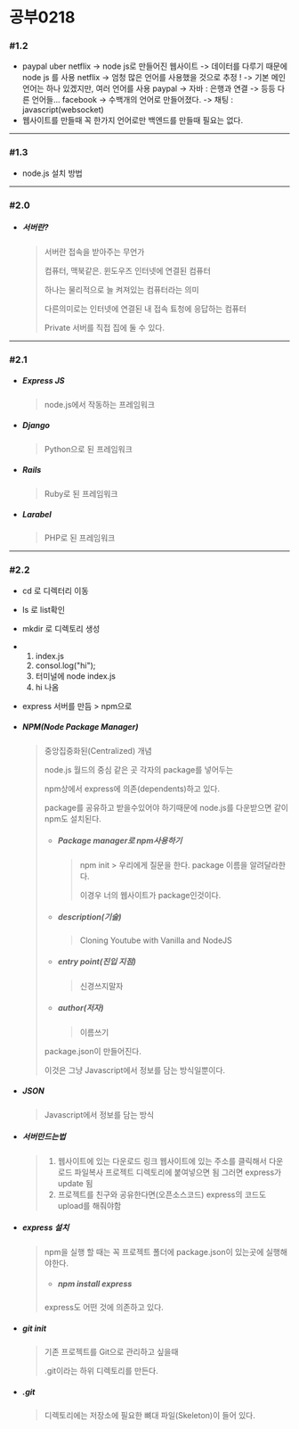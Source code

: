 # 공부0218

### #1.2

- paypal uber netflix 
  -> node js로 만들어진 웹사이트
  -> 데이터를 다루기 때문에 node js 를 사용
  netflix
  -> 엄청 많은 언어를 사용했을 것으로 추정 ! 
  -> 기본 메인 언어는 하나 있겠지만, 여러 언어를 사용
  paypal
  -> 자바 : 은행과 연결
  -> 등등 다른 언어들... 
  facebook 
  -> 수백개의 언어로 만들어졌다.
  -> 채팅 : javascript(websocket)
- 웹사이트를 만들때 꼭 한가지 언어로만 백엔드를 만들때 필요는 없다.

---

### #1.3

- node.js 설치 방법

---

### #2.0

- ##### 서버란?

  > 서버란 접속을 받아주는 무언가
  >
  > 컴퓨터, 맥북같은. 윈도우즈 인터넷에 연결된 컴퓨터
  >
  > 하나는 물리적으로 늘 켜져있는 컴퓨터라는 의미
  >
  > 다른의미로는 인터넷에 연결된 내 접속 툐청에 응답하는 컴퓨터
  >
  > Private 서버를 직접 집에 둘 수 있다.

---

### #2.1

- ##### Express JS

  > node.js에서 작동하는 프레임워크

- ##### Django

  > Python으로 된 프레임워크

- ##### Rails

  > Ruby로 된 프레임워크

- ##### Larabel

  > PHP로 된 프레임워크

---

### #2.2

- cd 로 디렉터리 이동
- ls 로 list확인
- mkdir 로 디렉토리 생성

- 1. index.js 
  2. consol.log("hi");
  3. 터미널에 node index.js
  4. hi 나옴

- express 서버를 만듬 > npm으로

- ##### NPM(Node Package Manager)

  > 중앙집중화된(Centralized) 개념
  >
  > node.js 월드의 중심 같은 곳 각자의 package를 넣어두는
  >
  > npm상에서 express에 의존(dependents)하고 있다.
  >
  > package를 공유하고 받을수있어야 하기때문에 node.js를 다운받으면 같이 npm도 설치된다.
  >
  > - ##### Package manager로 npm사용하기
  >
  >   > npm init > 우리에게 질문을 한다. package 이름을 알려달라한다.
  >   >
  >   > 이경우 너의 웹사이트가 package인것이다.
  >
  > - ##### description(기술)
  >
  >   > Cloning Youtube with Vanilla and NodeJS
  >
  > - ##### entry point(진입 지점)
  >
  >   > 신경쓰지말자
  >
  > - ##### author(저자)
  >
  >   > 이름쓰기
  >
  > package.json이 만들어진다.
  >
  > 이것은 그냥 Javascript에서 정보를 담는 방식일뿐이다.

- ##### JSON

  > Javascript에서 정보를 담는 방식

- ##### 서버만드는법

  > 1. 웹사이트에 있는 다운로드 링크 웹사이트에 있는 주소를 클릭해서 다운로드 파일복사 프로젝트 디렉토리에 붙여넣으면 됨 그러면 express가 update 됨
  > 2. 프로젝트를 친구와 공유한다면(오픈소스코드) express의 코드도 upload를 해줘야함
  >
  > 

- ##### express 설치

  > npm을 실행 할 때는 꼭 프로젝트 폴더에 package.json이 있는곳에 실행해야한다.
  >
  > - ##### npm install express
  >
  > express도 어떤 것에 의존하고 있다.

- ##### git init

  > 기존 프로젝트를 Git으로 관리하고 싶을때
  >
  > .git이라는 하위 디렉토리를 만든다.

- ##### .git

  > 디렉토리에는 저장소에 필요한 뼈대 파일(Skeleton)이 들어 있다. 